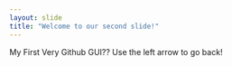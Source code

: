 ```yaml
---
layout: slide
title: "Welcome to our second slide!"
---
```

My First Very Github GUI??
Use the left arrow to go back!
